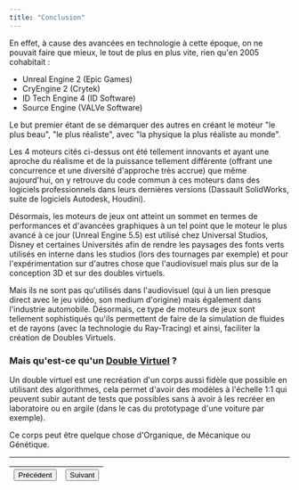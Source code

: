 ```yaml
---
title: "Conclusion"
---
```

En effet, à cause des avancées en technologie à cette époque, on ne pouvait faire que mieux, le tout de plus en plus vite, rien qu'en 2005 cohabitait :
- Unreal Engine 2 (Epic Games)
- CryEngine 2 (Crytek)
- ID Tech Engine 4 (ID Software)
- Source Engine (VALVe Software)

Le but premier étant de se démarquer des autres en créant le moteur "le plus beau", "le plus réaliste", avec "la physique la plus réaliste au monde".

Les 4 moteurs cités ci-dessus ont été tellement innovants et ayant une aproche du réalisme et de la puissance tellement différente (offrant une concurrence et une diversité d'approche très accrue) que même aujourd'hui, on y retrouve du code commun à ces moteurs dans des logiciels professionnels dans leurs dernières versions (Dassault SolidWorks, suite de logiciels Autodesk, Houdini).

Désormais, les moteurs de jeux ont atteint un sommet en termes de performances et d'avancées graphiques à un tel point que le moteur le plus avancé à ce jour (Unreal Engine 5.5) est utilisé chez Universal Studios, Disney et certaines Universités afin de rendre les paysages des fonts verts utilisés en interne dans les studios (lors des tournages par exemple) et pour l'expérimentation sur d'autres chose que l'audiovisuel mais plus sur de la conception 3D et sur des doubles virtuels.

Mais ils ne sont pas qu'utilisés dans l'audiovisuel (qui à un lien presque direct avec le jeu vidéo, son medium d'origine) mais également dans l'industrie automobile.
Désormais, ce type de moteurs de jeux sont tellement sophistiqués qu'ils permettent de faire de la simulation de fluides et de rayons (avec la technologie du Ray-Tracing) et ainsi, faciliter la création de Doubles Virtuels.

### Mais qu'est-ce qu'un <u>Double Virtuel</u> ?
Un double virtuel est une recréation d'un corps aussi fidèle que possible en utilisant des algorithmes, cela permet d'avoir des modèles à l'échelle 1:1 qui peuvent subir autant de tests que possibles sans à avoir à les recréer en laboratoire ou en argile (dans le cas du prototypage d'une voiture par exemple).

Ce corps peut être quelque chose d'Organique, de Mécanique ou Génétique.

***
|<button onclick="window.location.href='https://vhascoet-pro.github.io/portfolio-bts.github.io/vtechno/vtech5';">Précédent</button>|<button onclick="window.location.href='https://vhascoet-pro.github.io/portfolio-bts.github.io/vtechno/vtech7';">Suivant</button>|
|-|-|